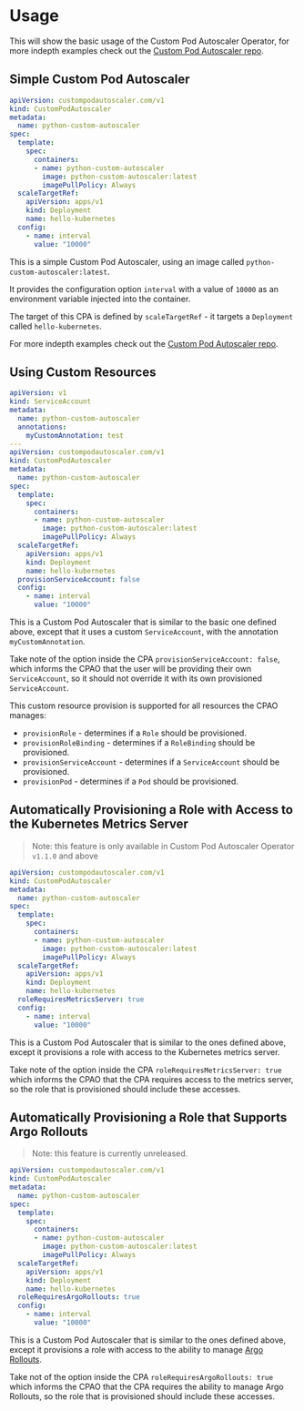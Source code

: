 # Usage

This will show the basic usage of the Custom Pod Autoscaler Operator, for more
indepth examples check out the
[Custom Pod Autoscaler repo](https://github.com/jthomperoo/custom-pod-autoscaler).

## Simple Custom Pod Autoscaler

```yaml
apiVersion: custompodautoscaler.com/v1
kind: CustomPodAutoscaler
metadata:
  name: python-custom-autoscaler
spec:
  template:
    spec:
      containers:
      - name: python-custom-autoscaler
        image: python-custom-autoscaler:latest
        imagePullPolicy: Always
  scaleTargetRef:
    apiVersion: apps/v1
    kind: Deployment
    name: hello-kubernetes
  config:
    - name: interval
      value: "10000"
```

This is a simple Custom Pod Autoscaler, using an image called
`python-custom-autoscaler:latest`.

It provides the configuration option `interval` with a value of `10000` as an
environment variable injected into the container.

The target of this CPA is defined by `scaleTargetRef` - it targets a `Deployment`
called `hello-kubernetes`.

For more indepth examples check out the
[Custom Pod Autoscaler repo](https://github.com/jthomperoo/custom-pod-autoscaler).

## Using Custom Resources

```yaml
apiVersion: v1
kind: ServiceAccount
metadata:
  name: python-custom-autoscaler
  annotations:
    myCustomAnnotation: test
---
apiVersion: custompodautoscaler.com/v1
kind: CustomPodAutoscaler
metadata:
  name: python-custom-autoscaler
spec:
  template:
    spec:
      containers:
      - name: python-custom-autoscaler
        image: python-custom-autoscaler:latest
        imagePullPolicy: Always
  scaleTargetRef:
    apiVersion: apps/v1
    kind: Deployment
    name: hello-kubernetes
  provisionServiceAccount: false
  config:
    - name: interval
      value: "10000"
```

This is a Custom Pod Autoscaler that is similar to the basic one defined above, except
that it uses a custom `ServiceAccount`, with the annotation `myCustomAnnotation`.

Take note of the option inside the CPA `provisionServiceAccount: false`, which informs
the CPAO that the user will be providing their own `ServiceAccount`, so it should
not override it with its own provisioned `ServiceAccount`.

This custom resource provision is supported for all resources the CPAO manages:

- `provisionRole` - determines if a `Role` should be provisioned.
- `provisionRoleBinding` - determines if a `RoleBinding` should be provisioned.
- `provisionServiceAccount` - determines if a `ServiceAccount` should be
provisioned.
- `provisionPod` - determines if a `Pod` should be provisioned.

## Automatically Provisioning a Role with Access to the Kubernetes Metrics Server

> Note: this feature is only available in Custom Pod Autoscaler Operator `v1.1.0` and above

```yaml
apiVersion: custompodautoscaler.com/v1
kind: CustomPodAutoscaler
metadata:
  name: python-custom-autoscaler
spec:
  template:
    spec:
      containers:
      - name: python-custom-autoscaler
        image: python-custom-autoscaler:latest
        imagePullPolicy: Always
  scaleTargetRef:
    apiVersion: apps/v1
    kind: Deployment
    name: hello-kubernetes
  roleRequiresMetricsServer: true
  config:
    - name: interval
      value: "10000"
```

This is a Custom Pod Autoscaler that is similar to the ones defined above, except it provisions a role with access to
the Kubernetes metrics server.

Take note of the option inside the CPA `roleRequiresMetricsServer: true` which informs the CPAO that the CPA requires
access to the metrics server, so the role that is provisioned should include these accesses.

## Automatically Provisioning a Role that Supports Argo Rollouts

> Note: this feature is currently unreleased.

```yaml
apiVersion: custompodautoscaler.com/v1
kind: CustomPodAutoscaler
metadata:
  name: python-custom-autoscaler
spec:
  template:
    spec:
      containers:
      - name: python-custom-autoscaler
        image: python-custom-autoscaler:latest
        imagePullPolicy: Always
  scaleTargetRef:
    apiVersion: apps/v1
    kind: Deployment
    name: hello-kubernetes
  roleRequiresArgoRollouts: true
  config:
    - name: interval
      value: "10000"
```

This is a Custom Pod Autoscaler that is similar to the ones defined above, except it provisions a role with access to
the ability to manage [Argo Rollouts](https://argoproj.github.io/argo-rollouts/).

Take not of the option inside the CPA `roleRequiresArgoRollouts: true` which informs the CPAO that the CPA requires
the ability to manage Argo Rollouts, so the role that is provisioned should include these accesses.

